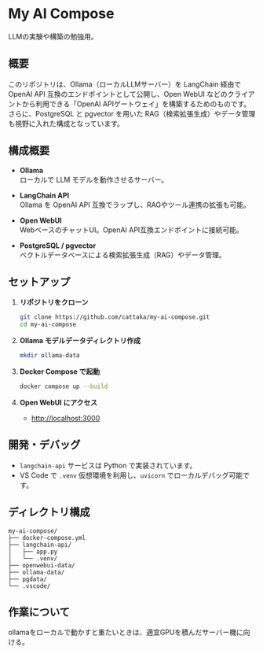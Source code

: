 # My AI Compose

LLMの実験や構築の勉強用。

## 概要

このリポジトリは、Ollama（ローカルLLMサーバー）を LangChain 経由で OpenAI API 互換のエンドポイントとして公開し、Open WebUI などのクライアントから利用できる「OpenAI APIゲートウェイ」を構築するためのものです。  
さらに、PostgreSQL と pgvector を用いた RAG（検索拡張生成）やデータ管理も視野に入れた構成となっています。

## 構成概要

- **Ollama**  
  ローカルで LLM モデルを動作させるサーバー。

- **LangChain API**  
  Ollama を OpenAI API 互換でラップし、RAGやツール連携の拡張も可能。

- **Open WebUI**  
  WebベースのチャットUI。OpenAI API互換エンドポイントに接続可能。

- **PostgreSQL / pgvector**  
  ベクトルデータベースによる検索拡張生成（RAG）やデータ管理。

## セットアップ

1. **リポジトリをクローン**
   ```sh
   git clone https://github.com/cattaka/my-ai-compose.git
   cd my-ai-compose
   ```

2. **Ollama モデルデータディレクトリ作成**
   ```sh
   mkdir ollama-data
   ```

3. **Docker Compose で起動**
   ```sh
   docker compose up --build
   ```

4. **Open WebUI にアクセス**
   - [http://localhost:3000](http://localhost:3000)

## 開発・デバッグ

- `langchain-api` サービスは Python で実装されています。
- VS Code で `.venv` 仮想環境を利用し、`uvicorn` でローカルデバッグ可能です。

## ディレクトリ構成

```
my-ai-compose/
├── docker-compose.yml
├── langchain-api/
│   ├── app.py
│   └── .venv/
├── openwebui-data/
├── ollama-data/
├── pgdata/
└── .vscode/
```

## 作業について
ollamaをローカルで動かすと重たいときは、適宜GPUを積んだサーバー機に向ける。
